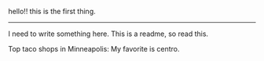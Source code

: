 hello!! this is the first thing.

****

I need to write something here. This is a readme, so read this.

Top taco shops in Minneapolis:
My favorite is centro.

